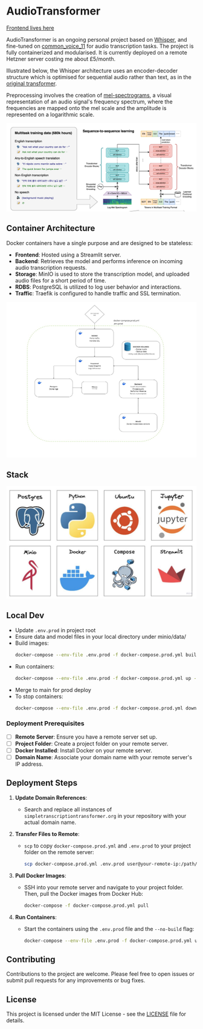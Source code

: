 # AudioTransformer

[Frontend lives here](http://65.109.142.90:8501/)

AudioTransformer is an ongoing personal project based on [Whisper](https://github.com/openai/whisper), and fine-tuned on [common_voice_11](https://huggingface.co/datasets/mozilla-foundation/common_voice_11_0) for audio transcription tasks. The project is fully containerized and modularised. It is currently deployed on a remote Hetzner server costing me about £5/month. 

Illustrated below, the Whisper architecture uses an encoder-decoder structure which is optimised for sequential audio rather than text, as in the [original transformer](https://arxiv.org/abs/1706.03762). 

Preprocessing involves the creation of [mel-spectrograms](https://en.wikipedia.org/wiki/Mel-frequency_cepstrum), a visual representation of an audio signal's frequency spectrum, where the frequencies are mapped onto the mel scale and the amplitude is represented on a logarithmic scale.

![Whisper](public/images/whisper.png)


## Container Architecture

Docker containers have a single purpose and are designed to be stateless:

- **Frontend**: Hosted using a Streamlit server.
- **Backend**: Retrieves the model and performs inference on incoming audio transcription requests.
- **Storage**: MinIO is used to store the transcription model, and uploaded audio files for a short period of time.
- **RDBS**: PostgreSQL is utilized to log user behavior and interactions.
- **Traffic**: Traefik is configured to handle traffic and SSL termination.


![Container Architecture](public/images/container_architecture.jpg)

## Stack

![Technology Stack](public/images/stack.png)

## Local Dev

- Update `.env.prod` in project root
- Ensure data and model files in your local directory under minio/data/
- Build images:
  ```bash
  docker-compose --env-file .env.prod -f docker-compose.prod.yml build
  ```
- Run containers:
  ```bash
  docker-compose --env-file .env.prod -f docker-compose.prod.yml up -d
  ```
- Merge to main for prod deploy
- To stop containers:
  ```bash
  docker-compose --env-file .env.prod -f docker-compose.prod.yml down
  ```

### Deployment Prerequisites

- [ ] **Remote Server**: Ensure you have a remote server set up.
- [ ] **Project Folder**: Create a project folder on your remote server.
- [ ] **Docker Installed**: Install Docker on your remote server.
- [ ] **Domain Name**: Associate your domain name with your remote server's IP address.

## Deployment Steps

1. **Update Domain References**:
   - Search and replace all instances of `simpletranscriptiontransformer.org` in your repository with your actual domain name.

2. **Transfer Files to Remote**:
   - `scp` to copy `docker-compose.prod.yml` and `.env.prod` to your project folder on the remote server:
     ```bash
     scp docker-compose.prod.yml .env.prod user@your-remote-ip:/path/to/project-folder/
     ```

3. **Pull Docker Images**:
   - SSH into your remote server and navigate to your project folder. Then, pull the Docker images from Docker Hub:
     ```bash
     docker-compose -f docker-compose.prod.yml pull
     ```

4. **Run Containers**:
   - Start the containers using the `.env.prod` file and the `--no-build` flag:
     ```bash
     docker-compose --env-file .env.prod -f docker-compose.prod.yml up --no-build

## Contributing

Contributions to the project are welcome. Please feel free to open issues or submit pull requests for any improvements or bug fixes.

## License

This project is licensed under the MIT License - see the [LICENSE](LICENSE) file for details.
